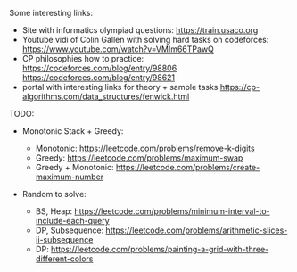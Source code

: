 Some interesting links:
* Site with informatics olympiad questions: https://train.usaco.org
* Youtube vidi of Colin Gallen with solving hard tasks on codeforces: https://www.youtube.com/watch?v=VMIm66TPawQ
* CP philosophies how to practice: https://codeforces.com/blog/entry/98806 https://codeforces.com/blog/entry/98621
* portal with interesting links for theory + sample tasks https://cp-algorithms.com/data_structures/fenwick.html

TODO:
* Monotonic Stack + Greedy:
  * Monotonic: https://leetcode.com/problems/remove-k-digits
  * Greedy: https://leetcode.com/problems/maximum-swap
  * Greedy + Monotonic: https://leetcode.com/problems/create-maximum-number

* Random to solve:
  * BS, Heap: https://leetcode.com/problems/minimum-interval-to-include-each-query
  * DP, Subsequence: https://leetcode.com/problems/arithmetic-slices-ii-subsequence
  * DP: https://leetcode.com/problems/painting-a-grid-with-three-different-colors
